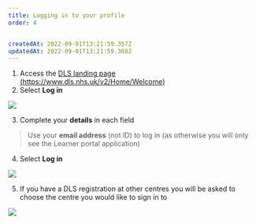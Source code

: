 ```yaml
---
title: Logging in to your profile
order: 4


createdAt: 2022-09-01T13:21:59.357Z
updatedAt: 2022-09-01T13:21:59.368Z
---
```

1. Access the [DLS landing page (https://www.dls.nhs.uk/v2/Home/Welcome​)](https://www.dls.nhs.uk/v2/Home/Welcome​)
2. Select **Log in​**

![](/img/em-1-08-Logging-in.jpg)

3. Complete your **details** in each field​

> Use your **email address** (not ID) to log in​ (as otherwise you will only see the Learner portal application)

4. Select **Log in​**

![](/img/em-1-09-Logging-in.jpg)

5. If you have a DLS registration at other centres you will be asked to choose the centre you would like to sign in to

![](/img/em-1-10-Logging-in.jpg)

